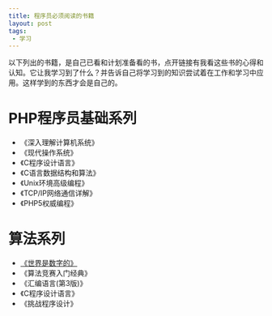 ```yaml
---
title: 程序员必须阅读的书籍
layout: post
tags:
 - 学习
---
```


以下列出的书籍，是自己已看和计划准备看的书，点开链接有我看这些书的心得和认知。它让我学习到了什么？并告诉自己将学习到的知识尝试着在工作和学习中应用。这样学到的东西才会是自己的。

# PHP程序员基础系列

- 《深入理解计算机系统》
- 《现代操作系统》
- 《C程序设计语言》
- 《C语言数据结构和算法》
- 《Unix环境高级编程》
- 《TCP/IP网络通信详解》
- 《PHP5权威编程》


# 算法系列

- [《世界是数字的》](https://book.douban.com/subject/24749903/)
- 《算法竞赛入门经典》
- 《汇编语言(第3版)》
- 《C程序设计语言》
- 《挑战程序设计》
